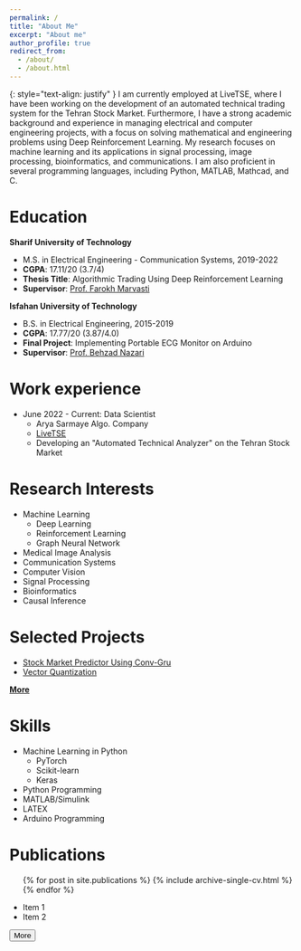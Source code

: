 ```yaml
---
permalink: /
title: "About Me"
excerpt: "About me"
author_profile: true
redirect_from: 
  - /about/
  - /about.html
---
```

{: style="text-align: justify" }
I am currently employed at LiveTSE, where I have been working on the development of an automated technical trading system for the Tehran Stock Market. Furthermore, I have a strong academic background and experience in managing electrical and computer engineering projects, with a focus on solving mathematical and engineering problems using Deep Reinforcement Learning. My research focuses on machine learning and its applications in signal processing, image processing, bioinformatics, and communications. I am also proficient in several programming languages, including Python, MATLAB, Mathcad, and C.

Education
======
**Sharif University of Technology**
* M.S. in Electrical Engineering - Communication Systems, 2019-2022
* **CGPA**: 17.11/20 (3.7/4)
* **Thesis Title**: Algorithmic Trading Using Deep Reinforcement Learning
* **Supervisor**: [Prof. Farokh Marvasti](https://scholar.google.com/citations?user=QqZjvMoAAAAJ&hl=en)

**Isfahan University of Technology**
* B.S. in Electrical Engineering, 2015-2019
* **CGPA**: 17.77/20 (3.87/4.0)
* **Final Project**: Implementing Portable ECG Monitor on Arduino
* **Supervisor**: [Prof. Behzad Nazari](https://scholar.google.com/citations?user=OQVDaXMAAAAJ&hl=en)

Work experience
======
* June 2022 - Current: Data Scientist
  * Arya Sarmaye Algo. Company
  * [LiveTSE](https://livetse.ir/)
  * Developing an "Automated Technical Analyzer" on the Tehran Stock Market
 
Research Interests
======
* Machine Learning
  * Deep Learning
  * Reinforcement Learning
  * Graph Neural Network
* Medical Image Analysis
* Communication Systems
* Computer Vision
* Signal Processing
* Bioinformatics
* Causal Inference

Selected Projects
======
* [Stock Market Predictor Using Conv-Gru](https://nasehmajidi.github.io//portfolio/Stock%20Market%20Predictor/)
* [Vector Quantization](https://nasehmajidi.github.io//portfolio/Vector%20Quantization/)

  
[**More**](/portfolio/)
  
Skills
======
* Machine Learning in Python
  * PyTorch
  * Scikit-learn
  * Keras
* Python Programming
* MATLAB/Simulink
* LATEX
* Arduino Programming


Publications
======
  <ul>{% for post in site.publications %}
    {% include archive-single-cv.html %}
  {% endfor %}</ul>


<ul>
  <li>Item 1</li>
  <li>Item 2</li>
  <li class="hidden">Item 3</li>
  <li class="hidden">Item 4</li>
</ul>

<!-- CSS code to hide the additional items initially -->
<style>
  .hidden {
    display: none;
  }
</style>

<!-- HTML and CSS code for the "more" button or link -->
<button id="more-button">More</button>
<style>
  #more-button {
    display: block;
    margin-top: 10px;
  }
</style>

<!-- JavaScript code to toggle the visibility of the additional items -->
<script>
  const moreButton = document.getElementById('more-button');
  const hiddenItems = document.querySelectorAll('.hidden');
  let isHidden = true;

  moreButton.addEventListener('click', () => {
    hiddenItems.forEach(item => {
      if (isHidden) {
        item.style.display = 'list-item';
        moreButton.textContent = 'Less';
      } else {
        item.style.display = 'none';
        moreButton.textContent = 'More';
      }
    });
    isHidden = !isHidden;
  });
</script>


